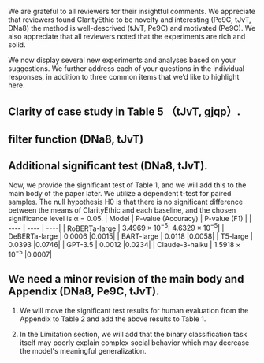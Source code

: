 We are grateful to all reviewers for their insightful comments. We appreciate that reviewers found ClarityEthic to be novelty and interesting (Pe9C, tJvT, DNa8) the method is well-descrived (tJvT, Pe9C) and motivated (Pe9C).  We also appreciate that all reviewers noted that the experiments are rich and solid.

We now display several new experiments and analyses based on your suggestions. We further address each of your questions in the individual responses, in addition to three common items that we’d like to highlight here.

## Clarity of case study in Table 5 （tJvT, gjqp）.


## filter function (DNa8, tJvT)


## Additional significant test (DNa8, tJvT).

Now, we provide the significant test of Table 1, and we will add this to the main body of the paper later. We utilize a dependent t-test for paired samples. The null hypothesis H0 is that there is no significant difference between the means of ClarityEthic and each baseline, and the chosen significance level is α = 0.05.
|  Model   | P-value (Accuracy) | P-value (F1) |
|  ----  | ----  | ----|
|  RoBERTa-large  | $3.4969 \times 10^{-5}$| $4.6329 \times 10^{-5}$|
| DeBERTa-large  | 0.0006 |0.0015|
| BART-large  | 0.0118 |0.0058|
| T5-large  | 0.0393 |0.0746|
| GPT-3.5  | 0.0012 |0.0234|
| Claude-3-haiku  | $1.5918 \times 10^{-5}$ |0.0007|


## We need a minor revision of the main body and Appendix (DNa8, Pe9C, tJvT).

1) We will move the significant test results for human evaluation from the Appendix to Table 2 and add the above results to Table 1.

2) In the Limitation section, we will add that the binary classification task itself may poorly explain complex social behavior which may decrease the model's meaningful generalization.
